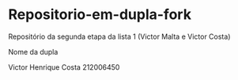 # Repositorio-em-dupla-fork
Repositório da segunda etapa da lista 1 (Victor Malta e Victor Costa)

Nome da dupla 

Victor Henrique Costa 212006450
